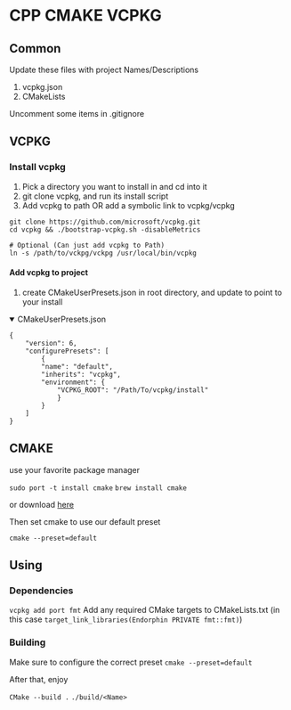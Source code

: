 # CPP CMAKE VCPKG

## Common

Update these files with project Names/Descriptions

1. vcpkg.json
2. CMakeLists

Uncomment some items in .gitignore


## VCPKG

### Install vcpkg


1. Pick a directory you want to install in and cd into it
2. git clone vcpkg, and run its install script
3. Add vcpkg to path OR add a symbolic link to vcpkg/vcpkg

```
git clone https://github.com/microsoft/vcpkg.git
cd vcpkg && ./bootstrap-vcpkg.sh -disableMetrics

# Optional (Can just add vcpkg to Path)
ln -s /path/to/vckpg/vckpg /usr/local/bin/vcpkg
```

#### Add vcpkg to project
1. create CMakeUserPresets.json in root directory, and update to point to your install

<details open>
    <summary>CMakeUserPresets.json</summary>
    
    {
        "version": 6,
        "configurePresets": [
            {
            "name": "default",
            "inherits": "vcpkg",
            "environment": {
                "VCPKG_ROOT": "/Path/To/vcpkg/install"
                }
            }
        ]
    }
    
</details>

## CMAKE

use your favorite package manager

`sudo port -t install cmake`
`brew install cmake`

or download [here](https://cmake.org/download/)

Then set cmake to use our default preset

`cmake --preset=default`


## Using


### Dependencies

`vcpkg add port fmt`
Add any required CMake targets to CMakeLists.txt (in this case `target_link_libraries(Endorphin PRIVATE fmt::fmt)`)


### Building

Make sure to configure the correct preset
`cmake --preset=default`


After that, enjoy

`CMake --build .`
`./build/<Name>`


